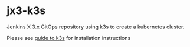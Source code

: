 # jx3-k3s

Jenkins X 3.x GitOps repository using k3s to create a kubernetes cluster.


Please see [guide to k3s](https://jenkins-x.io/v3/admin/platforms/k3s/) for installation instructions
